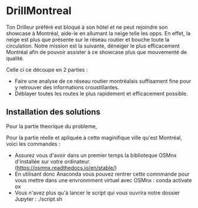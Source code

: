 # DrillMontreal
Ton Drilleur préféré est bloqué à son hôtel et ne peut rejoindre son showcase à Montréal, aide-le en allumant la neige telle les opps.
En effet, la neige est plus que présente sur le réseau routier et bouche toute la circulation. 
Notre mission est la suivante, déneiger le plus efficacement Montréal afin de pouvoir assister à ce showcase plus que mouvementé de qualité.

Celle ci ce découpe en 2 parties :

* Faire une analyse de ce réseau routier montréalais suffisament fine pour y retrouver des informations croustillantes.
* Déblayer toutes les routes le plus rapidement et efficacement possible.

## Installation des solutions

Pour la partie theorique du probleme, 

Pour la partie réelle et apliquée à cette maginifique ville qu'est Montréal, voici les commandes :

* Assurez vous d'avoir dans un premier temps la biblioteque OSMnx d'installée sur votre ordinateur. (https://osmnx.readthedocs.io/en/stable/)
* En utilisant donc Anaconda vous pouvez rentrer cette comnmande pour vous mettre dans une envronmment virtuel avec OSMnx : conda activate ox
* Vous n'avez plus qu'à lancer le script qui vous ouvrira notre dossier Jupyter :  ./script.sh




